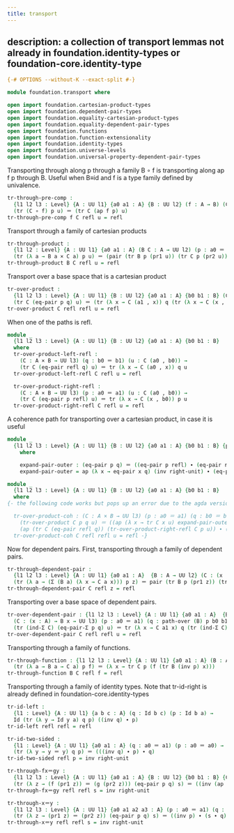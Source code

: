 ```yaml
---
title: transport
---
```

description: a collection of transport lemmas not already in foundation.identity-types or foundation-core.identity-type
---

```agda
{-# OPTIONS --without-K --exact-split #-}

module foundation.transport where

open import foundation.cartesian-product-types
open import foundation.dependent-pair-types
open import foundation.equality-cartesian-product-types
open import foundation.equality-dependent-pair-types
open import foundation.functions
open import foundation.function-extensionality
open import foundation.identity-types
open import foundation.universe-levels
open import foundation.universal-property-dependent-pair-types
```

Transporting through along p through a family B ∘ f is transporting along ap f p through B. Useful when B≡id and f is a type family defined by univalence. 

```agda
tr-through-pre-comp :
  {l1 l2 l3 : Level} {A : UU l1} {a0 a1 : A} {B : UU l2} (f : A → B) (C : B → UU l3) (p : a0 ＝ a1) (u : C (f a0)) →
  (tr (C ∘ f) p u) ＝ (tr C (ap f p) u)
tr-through-pre-comp f C refl u = refl
```

Transport through a family of cartesian products

```agda
tr-through-product :
  {l1 l2 : Level} {A : UU l1} {a0 a1 : A} (B C : A → UU l2) (p : a0 ＝ a1) (u : B a0 × C a0) →
  (tr (λ a → B a × C a) p u) ＝ (pair (tr B p (pr1 u)) (tr C p (pr2 u)))
tr-through-product B C refl u = refl
```

Transport over a base space that is a cartesian product

```agda
tr-over-product :
  {l1 l2 l3 : Level} {A : UU l1} {B : UU l2} {a0 a1 : A} {b0 b1 : B} (C : A × B → UU l3) (p : a0 ＝ a1) (q : b0 ＝ b1) (u : C (a0 , b0)) →
  (tr C (eq-pair p q) u) ＝ (tr (λ x → C (a1 , x)) q (tr (λ x → C (x , b0)) p u))
tr-over-product C refl refl u = refl
```

When one of the paths is refl.

```agda
module _
  {l1 l2 l3 : Level} {A : UU l1} {B : UU l2} {a0 a1 : A} {b0 b1 : B}
  where
  tr-over-product-left-refl :
    (C : A × B → UU l3) (q : b0 ＝ b1) (u : C (a0 , b0)) →
    (tr C (eq-pair refl q) u) ＝ tr (λ x → C (a0 , x)) q u
  tr-over-product-left-refl C refl u = refl

  tr-over-product-right-refl :
    (C : A × B → UU l3) (p : a0 ＝ a1) (u : C (a0 , b0)) →
    (tr C (eq-pair p refl) u) ＝ tr (λ x → C (x , b0)) p u
  tr-over-product-right-refl C refl u = refl
```

A coherence path for transporting over a cartesian product, in case it is useful

```agda
module _
  {l1 l2 l3 : Level} {A : UU l1} {B : UU l2} {a0 a1 : A} {b0 b1 : B} {p : a0 ＝ a1} {q : b0 ＝ b1}
    where

    expand-pair-outer : (eq-pair p q) ＝ ((eq-pair p refl) ∙ (eq-pair refl q))
    expand-pair-outer = ap (λ x → eq-pair x q) (inv right-unit) ∙ (eq-pair-concat p refl refl q)

module _
  {l1 l2 l3 : Level} {A : UU l1} {B : UU l2} {a0 a1 : A} {b0 b1 : B}
  where
{- the following code works but pops up an error due to the agda version. Keep commented out until agda version is changed.

  tr-over-product-coh : (C : A × B → UU l3) (p : a0 ＝ a1) (q : b0 ＝ b1) (u : C (a0 , b0)) →
    (tr-over-product C p q u) ＝ ((ap (λ x → tr C x u) expand-pair-outer)  ∙ (tr-concat (eq-pair p refl) (eq-pair refl q) u ∙ (
    (ap (tr C (eq-pair refl q)) (tr-over-product-right-refl C p u)) ∙ (tr-over-product-left-refl C q (tr (λ x → C (x , b0)) p u) ))))
  tr-over-product-coh C refl refl u = refl -}
```

Now for dependent pairs. First, transporting through a family of dependent pairs.

```agda
tr-through-dependent-pair :
  {l1 l2 l3 : Level} {A : UU l1} {a0 a1 : A}  {B : A → UU l2} (C : (x : A) → B x → UU l3) (p : a0 ＝ a1) (z : Σ (B a0) (λ x → C a0 x)) →
  (tr (λ a → (Σ (B a) (λ x → C a x))) p z) ＝ pair (tr B p (pr1 z)) (tr (ind-Σ C) (eq-pair-Σ p refl) (pr2 z))
tr-through-dependent-pair C refl z = refl
```

Transporting over a base space of dependent pairs. 

```agda
tr-over-dependent-pair : {l1 l2 l3 : Level} {A : UU l1} {a0 a1 : A}  {B : A → UU l2} {b0 : B a0} {b1 : B a1}
  (C : (x : A) → B x → UU l3) (p : a0 ＝ a1) (q : path-over (B) p b0 b1) (u : C a0 b0) →
  (tr (ind-Σ C) (eq-pair-Σ p q) u) ＝ tr (λ x → C a1 x) q (tr (ind-Σ C) (eq-pair-Σ p refl) u)
tr-over-dependent-pair C refl refl u = refl
```

Transporting through a family of functions.

```agda
tr-through-function : {l1 l2 l3 : Level} {A : UU l1} {a0 a1 : A} (B : A → UU l2) (C : A → UU l3) (p : a0 ＝ a1) (f : B a0 → C a0) →
  (tr (λ a → B a → C a) p f) ＝ (λ x → tr C p (f (tr B (inv p) x)))
tr-through-function B C refl f = refl
```

Transporting through a family of identity types. Note that tr-id-right is already defined in foundation-core.identity-types

```agda
tr-id-left :
  {l1 : Level} {A : UU l1} {a b c : A} (q : Id b c) (p : Id b a) →
  Id (tr (λ y → Id y a) q p) ((inv q) ∙ p)
tr-id-left refl refl = refl

tr-id-two-sided :
  {l1 : Level} {A : UU l1} {a0 a1 : A} (q : a0 ＝ a1) (p : a0 ＝ a0) →
  (tr (λ y → y ＝ y) q p) ＝ (((inv q) ∙ p) ∙ q)
tr-id-two-sided refl p = inv right-unit

tr-through-fx＝gy :
  {l1 l2 l3 : Level} {A : UU l1} {a0 a1 : A} {B : UU l2} {b0 b1 : B} {C : UU l3} {f : A → C} {g : B → C} (p : a0 ＝ a1) (q : b0 ＝ b1) (s : f a0 ＝ g b0) → 
  (tr (λ z → (f (pr1 z)) ＝ (g (pr2 z))) (eq-pair p q) s) ＝ ((inv (ap f p)) ∙ (s ∙ (ap g q)))
tr-through-fx＝gy refl refl s = inv right-unit

tr-through-x＝y :
  {l1 l2 l3 : Level} {A : UU l1} {a0 a1 a2 a3 : A} (p : a0 ＝ a1) (q : a2 ＝ a3) (s : a0 ＝ a2) → 
  (tr (λ z → (pr1 z) ＝ (pr2 z)) (eq-pair p q) s) ＝ ((inv p) ∙ (s ∙ q))
tr-through-x＝y refl refl s = inv right-unit
```

